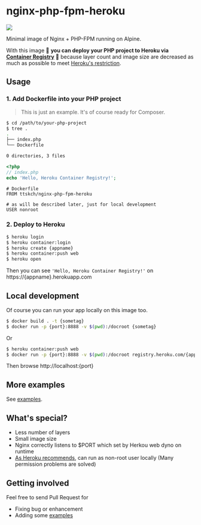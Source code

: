 # nginx-php-fpm-heroku

[![](https://images.microbadger.com/badges/image/ttskch/nginx-php-fpm-heroku.svg)](https://microbadger.com/images/ttskch/nginx-php-fpm-heroku "Get your own image badge on microbadger.com")

Minimal image of Nginx + PHP-FPM running on Alpine.

With this image 👏 **you can deploy your PHP project to Heroku via [Container Registry](https://devcenter.heroku.com/articles/container-registry-and-runtime)** 👏 because layer count and image size are decreased as much as possible to meet [Heroku's restriction](https://devcenter.heroku.com/articles/container-registry-and-runtime#known-issues-and-limitations).

## Usage

### 1. Add Dockerfile into your PHP project

> This is just an example. It's of course ready for Composer.

```bash
$ cd /path/to/your-php-project
$ tree .
.
├── index.php
└── Dockerfile

0 directories, 3 files
```

```php
<?php
// index.php
echo 'Hello, Heroku Container Registry!';
```

```
# Dockerfile
FROM ttskch/nginx-php-fpm-heroku

# as will be described later, just for local development
USER nonroot
```

### 2. Deploy to Heroku

```bash
$ heroku login
$ heroku container:login
$ heroku create {appname}
$ heroku container:push web
$ heroku open
```

Then you can see `'Hello, Heroku Container Registry!'` on https://{appname}.herokuapp.com

## Local development

Of course you can run your app locally on this image too.

```bash
$ docker build . -t {sometag}
$ docker run -p {port}:8888 -v $(pwd):/docroot {sometag}
```

Or

```bash
$ heroku container:push web
$ docker run -p {port}:8888 -v $(pwd):/docroot registry.heroku.com/{appname}/web
```

Then browse http://localhost:{port}

## More examples

See [examples](examples).

## What's special?

* Less number of layers
* Small image size
* Nginx correctly listens to $PORT which set by Herkou web dyno on runtime
* [As Heroku recommends](https://devcenter.heroku.com/articles/container-registry-and-runtime#run-the-image-as-a-non-root-user), can run as non-root user locally (Many permission problems are solved)

## Getting involved

Feel free to send Pull Request for

* Fixing bug or enhancement
* Adding some [examples](examples)
